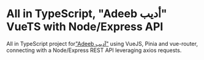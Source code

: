 # All in TypeScript, "Adeeb أديب" VueTS with Node/Express API

All in TypeScript project
for["Adeeb آديب"](https://github.com/M-Shrief/M-Shrief/blob/main/Overview-%2015th%20Jan.mp4 'check a preview here to download')
using VueJS, Pinia and vue-router, connecting with a Node/Express REST API
leveraging axios requests.
